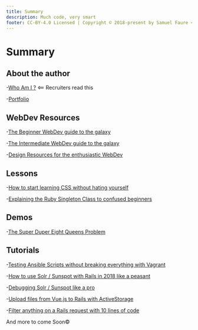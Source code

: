```yaml
---
title: Summary
description: Much code, very smart
footer: CC-BY-4.0 Licensed | Copyright © 2018-present by Samuel Faure <3
---
```

# Summary

## About the author

-[Who Am I ?](./WhoAmI.md) <== Recruiters read this

-[Portfolio](./Portfolio.md)

## WebDev Resources

-[The Beginner WebDev guide to the galaxy](./resources/BeginnersResources.md)

-[The Intermediate WebDev guide to the galaxy](./resources/IntermediateResources.md)

-[Design Resources for the enthusiastic WebDev](./resources/DesignResources.md)

## Lessons

-[How to start learning CSS without hating yourself](./lessons/HowToStartCSS.md)

-[Explaining the Ruby Singleton Class to confused beginners](./lessons/ExplainingRubySingletonClass.md)

## Demos

-[The Super Duper Eight Queens Problem](./demos/SuperDuperEightQueens.md)

## Tutorials

-[Testing Ansible Scripts without breaking everything with Vagrant](./guides/TestingAnsibleScriptsWithVagrant.md)

-[How to use Solr / Sunspot with Rails in 2018 like a peasant](./guides/HowToUseSolrWithRails.md)

-[Debugging Solr / Sunspot like a pro](./guides/DebuggingSolrSunspot.md)

-[Upload files from Vue.js to Rails with ActiveStorage](./guides/UploadFilesFromVueToRails.md)

-[Filter anything on a Rails request with 10 lines of code](./guides/FilterAnythingInRails.md)

And more to come Soon&copy;
